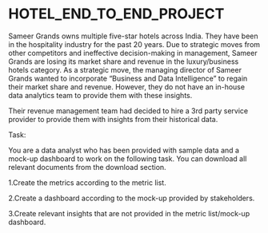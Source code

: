 # HOTEL_END_TO_END_PROJECT
Sameer Grands owns multiple five-star hotels across India. They have been in the hospitality industry for the past 20 years. Due to strategic moves from other competitors and ineffective decision-making in management, Sameer Grands are losing its market share and revenue in the luxury/business hotels category. As a strategic move, the managing director of Sameer Grands wanted to incorporate “Business and Data Intelligence” to regain their market share and revenue. However, they do not have an in-house data analytics team to provide them with these insights.

Their revenue management team had decided to hire a 3rd party service provider to provide them with insights from their historical data.

Task:  

You are a data analyst who has been provided with sample data and a mock-up dashboard to work on the following task. You can download all relevant documents from the download section.

1.Create the metrics according to the metric list.

2.Create a dashboard according to the mock-up provided by stakeholders.

3.Create relevant insights that are not provided in the metric list/mock-up dashboard.
